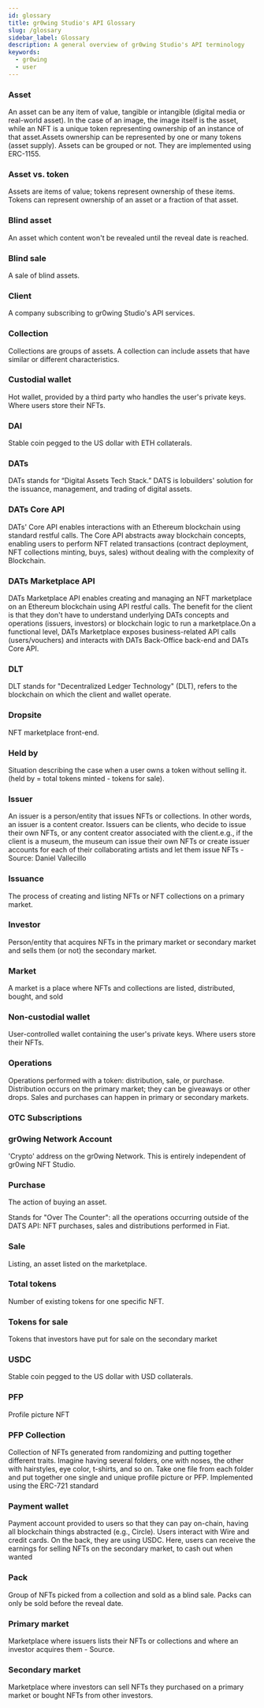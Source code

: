 ```yaml
---
id: glossary
title: gr0wing Studio's API Glossary
slug: /glossary
sidebar_label: Glossary
description: A general overview of gr0wing Studio's API terminology
keywords:
  - gr0wing
  - user
---
```


### Asset

An asset can be any item of value, tangible or intangible (digital media or real-world asset). In the case of an image, the image itself is the asset, while an NFT is a unique token representing ownership of an instance of that asset.Assets ownership can be represented by one or many tokens (asset supply). Assets can be grouped or not. They are implemented using ERC-1155.

### Asset vs. token

Assets are items of value; tokens represent ownership of these items. Tokens can represent ownership of an asset or a fraction of that asset.

### Blind asset

An asset which content won't be revealed until the reveal date is reached.

### Blind sale

A sale of blind assets.

### Client

A company subscribing to gr0wing Studio's API services.

### Collection

Collections are groups of assets. A collection can include assets that have similar or different characteristics.

### Custodial wallet

Hot wallet, provided by a third party who handles the user's private keys. Where users store their NFTs.

### DAI

Stable coin pegged to the US dollar with ETH collaterals.

### DATs

DATs stands for “Digital Assets Tech Stack.” DATS is Iobuilders' solution for the issuance, management, and trading of digital assets.

### DATs Core API

DATs' Core API enables interactions with an Ethereum blockchain using standard restful calls. The Core API abstracts away blockchain concepts,  enabling users to perform NFT related transactions (contract deployment, NFT collections minting, buys, sales) without dealing with the complexity of Blockchain.


### DATs Marketplace API

DATs Marketplace API enables creating and managing an NFT marketplace on an Ethereum blockchain using API restful calls. The benefit for the client is that they don't have to understand underlying DATs concepts and operations (issuers, investors) or blockchain logic to run a marketplace.On a functional level, DATs Marketplace exposes business-related API calls (users/vouchers) and interacts with DATs Back-Office back-end and DATs Core API.

### DLT

DLT stands for "Decentralized Ledger Technology" (DLT), refers to the blockchain on which the client and wallet operate.

### Dropsite

NFT marketplace front-end.

### Held by

Situation describing the case when a user owns a token without selling it. (held by = total tokens minted - tokens for sale).

### Issuer

An issuer is a person/entity that issues NFTs or collections. In other words, an issuer is a content creator. Issuers can be clients, who decide to issue their own NFTs, or any content creator associated with the client.e.g., if the client is a museum, the museum can issue their own NFTs or create issuer accounts for each of their collaborating artists and let them issue NFTs - Source: Daniel Vallecillo

### Issuance

The process of creating and listing NFTs or NFT collections on a primary market.

### Investor

Person/entity that acquires NFTs in the primary market or secondary market and sells them (or not) the secondary market.

### Market

A market is a place where NFTs and collections are listed, distributed, bought, and sold

### Non-custodial wallet

User-controlled wallet containing the user's private keys. Where users store their NFTs.

### Operations

Operations performed with a token: distribution, sale, or purchase. Distribution occurs on the primary market; they can be giveaways or other drops. Sales and purchases can happen in primary or secondary markets.

### OTC Subscriptions

### gr0wing Network Account

'Crypto' address on the gr0wing Network. This is entirely independent of gr0wing NFT Studio.

### Purchase

The action of buying an asset.

Stands for "Over The Counter": all the operations occurring outside of the DATS API: NFT purchases, sales and distributions performed in Fiat.

### Sale

 Listing, an asset listed on the marketplace.

### Total tokens

Number of existing tokens for one specific NFT.

### Tokens for sale

Tokens that investors have put for sale on the secondary market

### USDC

Stable coin pegged to the US dollar with USD collaterals.


### PFP

Profile picture NFT

### PFP Collection

Collection of NFTs generated from randomizing and putting together different traits. Imagine having several folders, one with noses, the other with hairstyles, eye color, t-shirts, and so on. Take one file from each folder and put together one single and unique profile picture or PFP. Implemented using the ERC-721 standard

### Payment wallet

Payment account provided to users so that they can pay on-chain, having all blockchain things abstracted (e.g., Circle). Users interact with Wire and credit cards. On the back, they are using USDC. Here, users can receive the earnings for selling NFTs on the secondary market, to cash out when wanted

### Pack

Group of NFTs picked from a collection and sold as a blind sale. Packs can only be sold before the reveal date.

### Primary market

Marketplace where issuers lists their NFTs or collections and where an investor acquires them - Source.

### Secondary market

Marketplace where investors can sell NFTs they purchased on a primary market or bought NFTs from other investors.
